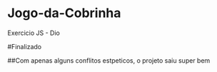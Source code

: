 # Jogo-da-Cobrinha
Exercicio JS - Dio

#Finalizado

##Com apenas alguns conflitos estpeticos, o projeto saiu super bem
